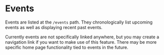 # Events

Events are listed at the `/events` path. They chronologically list upcoming events as well as displaying recent past events.

Currently events are not specifically linked anywhere, but you may create a navigation link if you want to make use of this feature. There may be more specific home page functionality tied to events in the future.


